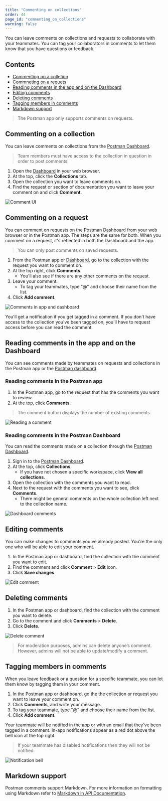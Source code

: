 ```yaml
---
title: "Commenting on collections"
order: 44
page_id: "commenting_on_collections"
warning: false
---
```


You can leave comments on collections and requests to collaborate with your teammates. You can tag your collaborators in comments to let them know that you have questions or feedback.

## Contents

* [Commenting on a colletion](#commenting-on-a-collection)
* [Commneting on a requets](#commenting-on-a-request)
* [Reading comments in the app and on the Dashboard](#reading-comments-in-the-app-and-on-the-dashboard)
* [Editing comments](#editing-comments)
* [Deleting comments](#deleting-comments)
* [Tagging members in comments](#tagging-members-in-comments)
* [Markdown support](#markdown-support)

> The Postman app only supports comments on requests.

## Commenting on a collection

You can leave comments on collections from the [Postman Dashboard](https://app.getpostman.com).

> Team members must have access to the collection in question in order to post comments.

1. Open the [Dashboard](https://app.getpostman.com) in your web browser.
2. At the top, click the **Collections** tab.
3. Open the collection you want to leave comments on.
4. Find the request or section of documentation you want to leave your comment on and click **Comment**.

![Comment UI](https://assets.postman.com/postman-docs/Comment+on+collection+w+new+name+RS.jpg)

## Commenting on a request

You can comment on requests on the [Postman Dashboard](https://app.getpostman.com) from your web browser or in the Postman app. The steps are the same for both. When you comment on a request, it's reflected in both the Dashboard and the app.

> You can only post comments on saved requests.

1. From the Postman app or [Dashboard](https://app.getpostman.com), go to the collection with the request you want to comment on.
2. At the top right, click **Comments**.
   * You'll also see if there are any other comments on the request.
3. Leave your comment.
   * To tag your teammates, type "@" and choose their name from the list.
4. Click **Add comment**.

![Comments in app and dashboard](https://assets.postman.com/postman-docs/Comment+on+app+and+dashboard.gif)

You'll get a notification if you get tagged in a comment. If you don't have access to the collection you've been tagged on, you'll have to request access before you can read the comment.

## Reading comments in the app and on the Dashboard

You can see comments made by teammates on requests and collections in the Postman app or the [Postman dashboard](https://app.getpostman.com).

### Reading comments in the Postman app

1. In the Postman app, go to the request that has the comments you want to review.
2. At the top, click **Comments**.

> The comment button displays the number of existing comments.

![Reading a comment](https://assets.postman.com/postman-docs/Read+comment+on+request+.jpg)

### Reading comments in the Postman Dashboard

You can read the comments made on a collection through the [Postman Dashboard](https://app.getpostman.com).

1. Sign in to the [Postman Dashboard](https://app.getpostman.com).
2. At the top, click **Collections**.
   * If you have not chosen a specific workspace, click **View all collections**.
3. Open the collection with the comments you want to read.
4. Next to the request with the comments you want to see, click **Comments**.
   * There might be general comments on the whole collection left next to the collection name.

![Dashboard comments](https://assets.postman.com/postman-docs/Read+comment+on+Postman+Dashboard.gif)

## Editing comments

You can make changes to comments you've already posted. You're the only one who will be able to edit your comment.

1. In the Postman app or dashboard, find the collection with the comment you want to edit.
2. Find the comment and click **Comment** > **Edit** icon.
3. Click **Save changes**.

![Edit comment](https://assets.postman.com/postman-docs/Edit+a+comment+PR.jpg)

## Deleting comments

1. In the Postman app or dashboard, find the collection with the comment you want to delete.
2. Go to the comment and click **Comments** > **Delete**.
3. Click **Delete**.

![Delete comment](https://assets.postman.com/postman-docs/Delete+a+comment+PR.jpg)

> For moderation purposes, admins can delete anyone’s comment. However, admins will not be able to update/modify a comment.

## Tagging members in comments

When you leave feedback or a question for a specific teammate, you can let them know by tagging them in your comment.

1. In the Postman app or dashboard, go the the collection or request you want to leave your comment on.
2. Click **Comments**, and write your message.
3. To tag your teammate, type "@" and choose their name from the list.
4. Click **Add comment**.

Your teammate will be notified in the app or with an email that they've been tagged in a comment. In-app notifications appear as a red dot above the bell icon at the top right.

>If your teammate has disabled notifications then they will not be notified.

![Notification bell](https://assets.postman.com/postman-docs/Notification+bell+PR.jpg)

## Markdown support

Postman comments support Markdown. For more information on formatting using Markdown refer to [Markdown in API Documentation](https://documenter.getpostman.com/view/33232/markdown-in-api-documentation/JsGc?version=latest).
